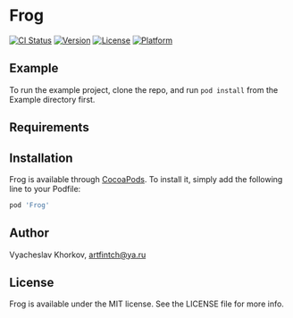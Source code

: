 # Frog

[![CI Status](https://img.shields.io/travis/artFintch/Frog.svg?style=flat)](https://travis-ci.org/artFintch/Frog)
[![Version](https://img.shields.io/cocoapods/v/Frog.svg?style=flat)](https://cocoapods.org/pods/Frog)
[![License](https://img.shields.io/cocoapods/l/Frog.svg?style=flat)](https://cocoapods.org/pods/Frog)
[![Platform](https://img.shields.io/cocoapods/p/Frog.svg?style=flat)](https://cocoapods.org/pods/Frog)

## Example

To run the example project, clone the repo, and run `pod install` from the Example directory first.

## Requirements

## Installation

Frog is available through [CocoaPods](https://cocoapods.org). To install
it, simply add the following line to your Podfile:

```ruby
pod 'Frog'
```

## Author

Vyacheslav Khorkov, artfintch@ya.ru

## License

Frog is available under the MIT license. See the LICENSE file for more info.
